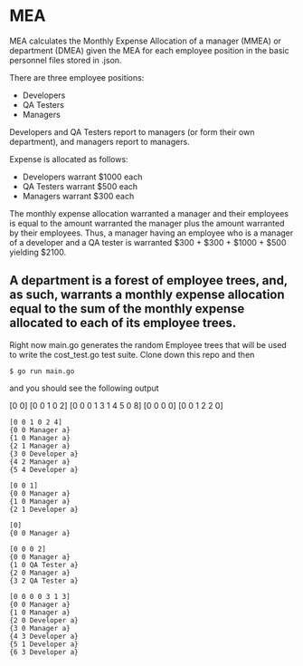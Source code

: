 # MEA
MEA calculates the Monthly Expense Allocation of a manager (MMEA) or department (DMEA) given the MEA for each employee position in the basic personnel files stored in .json.

There are three employee positions:
* Developers
* QA Testers
* Managers

Developers and QA Testers report to managers (or form their own department), and  managers report to managers.

Expense is allocated as follows:
* Developers warrant $1000 each
* QA Testers warrant $500 each
* Managers warrant $300 each

The monthly expense allocation warranted a manager and their employees is equal to the amount warranted the manager plus the amount warranted by their employees. Thus, a manager having an employee who is a manager of a developer and a QA tester is warranted $300 + $300 + $1000 + $500 yielding $2100.

A department is a forest of employee trees, and, as such, warrants a monthly expense allocation equal to the sum of the monthly expense allocated to each of its employee trees.
----
Right now main.go generates the random Employee trees that will be used to write the cost_test.go test suite.
Clone down this repo and then

    $ go run main.go

and you should see the following output

[0 0]
    [0 0 1 0 2]
    [0 0 0 1 3 1 4 5 0 8]
    [0 0 0 0]
    [0 0 1 2 2 0]
    
    [0 0 1 0 2 4]
    {0 0 Manager a}
    {1 0 Manager a}
    {2 1 Manager a}
    {3 0 Developer a}
    {4 2 Manager a}
    {5 4 Developer a}
    
    [0 0 1]
    {0 0 Manager a}
    {1 0 Manager a}
    {2 1 Developer a}
    
    [0]
    {0 0 Manager a}
    
    [0 0 0 2]
    {0 0 Manager a}
    {1 0 QA Tester a}
    {2 0 Manager a}
    {3 2 QA Tester a}
    
    [0 0 0 0 3 1 3]
    {0 0 Manager a}
    {1 0 Manager a}
    {2 0 Developer a}
    {3 0 Manager a}
    {4 3 Developer a}
    {5 1 Developer a}
    {6 3 Developer a}
